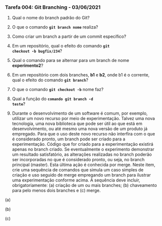 ### Tarefa 004: Git Branching - 03/06/2021

1. Qual o nome do branch padrão do Git?

2. O que o comando **<code>git branch nome</code>** realiza?

3. Como criar um branch a partir de um commit específico?

4. Em um repositório, qual o efeito do comando **<code>git checkout -b bugfix/234</code>**?

5. Qual o comando para se alternar para um branch de nome **experimento2**?

6. Em um repositório com dois branches, **b1** e **b2**, onde b1 é o corrente, qual o efeito do comando **<code>git branch</code>**?

7. O que o comando **<code>git checkout -b</code>** nome faz?

8. Qual a função do <code>**comando git branch -d teste</code>**?

9. Durante o desenvolvimento de um software é comum, por exemplo, utilizar um novo recurso por meio de experimentação. Talvez uma nova tecnologia, uma nova biblioteca que pode ser útil ao que está em desenvolvimento, ou até mesmo uma nova versão de um produto já empregado. Para que o uso deste novo recurso não interfira com o que é considerado pronto, um branch pode ser criado para a experimentação. Código que for criado para a experimentação existirá apenas no branch criado. Se eventualmente o experimento demonstrar um resultado satisfatório, as alterações realizadas no branch poderão ser incorporadas no que é considerado pronto, ou seja, no branch principal (master). Esta última ação é conhecida por merge. Neste item, crie uma sequência de comandos que simula um caso simples de criação e uso seguido de merge empregando um branch para ilustrar uma experimentação conforme acima. A sequência deve incluir, obrigatoriamente: (a) criação de um ou mais branches; (b) chaveamento para pelo menos dois branches e (c) merge.

(a)

(b)

(c)
